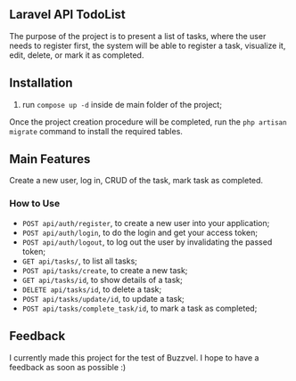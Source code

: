 ## Laravel API TodoList

The purpose of the project is to present a list of tasks, where the user needs to register first, the system will be able to register a task, visualize it, edit, delete, or mark it as completed.

## Installation

1. run `compose up -d` inside de main folder of the project;

Once the project creation procedure will be completed, run the `php artisan migrate` command to install the required tables.

## Main Features

Create a new user, log in, CRUD of the task, mark task as completed. 

### How to Use

* `POST api/auth/register`, to create a new user into your application;
* `POST api/auth/login`, to do the login and get your access token;
* `POST api/auth/logout`, to log out the user by invalidating the passed token;
* `GET api/tasks/`, to list all tasks;
* `POST api/tasks/create`, to create a new task;
* `GET api/tasks/id`, to show details of a task;
* `DELETE api/tasks/id`, to delete a task;
* `POST api/tasks/update/id`, to update a task;
* `POST api/tasks/complete_task/id`, to mark a task as completed;


## Feedback

I currently made this project for the test of Buzzvel. I hope to have a feedback as soon as possible :)
